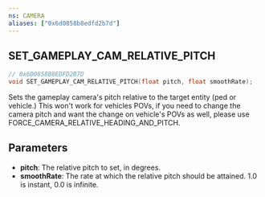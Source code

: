 ```yaml
---
ns: CAMERA
aliases: ["0x6d0858b8edfd2b7d"]
---
```

## SET_GAMEPLAY_CAM_RELATIVE_PITCH

```c
// 0x6D0858B8EDFD2B7D
void SET_GAMEPLAY_CAM_RELATIVE_PITCH(float pitch, float smoothRate);
```

Sets the gameplay camera's pitch relative to the target entity (ped or vehicle.)
This won't work for vehicles POVs, if you need to change the camera pitch and want the change on vehicle's POVs as well, please use FORCE_CAMERA_RELATIVE_HEADING_AND_PITCH.


## Parameters
* **pitch**: The relative pitch to set, in degrees.
* **smoothRate**: The rate at which the relative pitch should be attained. 1.0 is instant, 0.0 is infinite.
